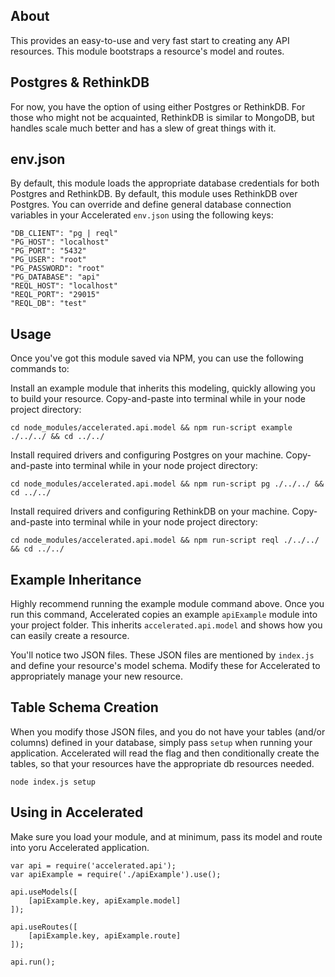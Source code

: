 
## About
This provides an easy-to-use and very fast start to creating any API resources. This module bootstraps a resource's model and routes.

## Postgres & RethinkDB
For now, you have the option of using either Postgres or RethinkDB. For those who might not be acquainted, RethinkDB is similar to MongoDB, but handles scale much better and has a slew of great things with it.

## env.json
By default, this module loads the appropriate database credentials for both Postgres and RethinkDB. By default, this module uses RethinkDB over Postgres. You can override and define general database connection variables in your Accelerated ```env.json``` using the following keys:

```
"DB_CLIENT": "pg | reql"
"PG_HOST": "localhost"
"PG_PORT": "5432"
"PG_USER": "root"
"PG_PASSWORD": "root"
"PG_DATABASE": "api"
"REQL_HOST": "localhost"
"REQL_PORT": "29015"
"REQL_DB": "test"
```

## Usage
Once you've got this module saved via NPM, you can use the following commands to:

Install an example module that inherits this modeling, quickly allowing you to build your resource. Copy-and-paste into terminal while in your node project directory:

```
cd node_modules/accelerated.api.model && npm run-script example ./../../ && cd ../../
```

Install required drivers and configuring Postgres on your machine. Copy-and-paste into terminal while in your node project directory:

```
cd node_modules/accelerated.api.model && npm run-script pg ./../../ && cd ../../
```

Install required drivers and configuring RethinkDB on your machine. Copy-and-paste into terminal while in your node project directory:

```
cd node_modules/accelerated.api.model && npm run-script reql ./../../ && cd ../../
```

## Example Inheritance
Highly recommend running the example module command above. Once you run this command, Accelerated copies an example ```apiExample``` module into your project folder. This inherits ```accelerated.api.model``` and shows how you can easily create a resource.

You'll notice two JSON files. These JSON files are mentioned by ```index.js``` and define your resource's model schema. Modify these for Accelerated to appropriately manage your new resource.

## Table Schema Creation
When you modify those JSON files, and you do not have your tables (and/or columns) defined in your database, simply pass ```setup``` when running your application. Accelerated will read the flag and then conditionally create the tables, so that your resources have the appropriate db resources needed.

```
node index.js setup
```

## Using in Accelerated
Make sure you load your module, and at minimum, pass its model and route into yoru Accelerated application.

```
var api = require('accelerated.api');
var apiExample = require('./apiExample').use();

api.useModels([ 
	[apiExample.key, apiExample.model]
]);

api.useRoutes([
	[apiExample.key, apiExample.route]
]);

api.run();
```

